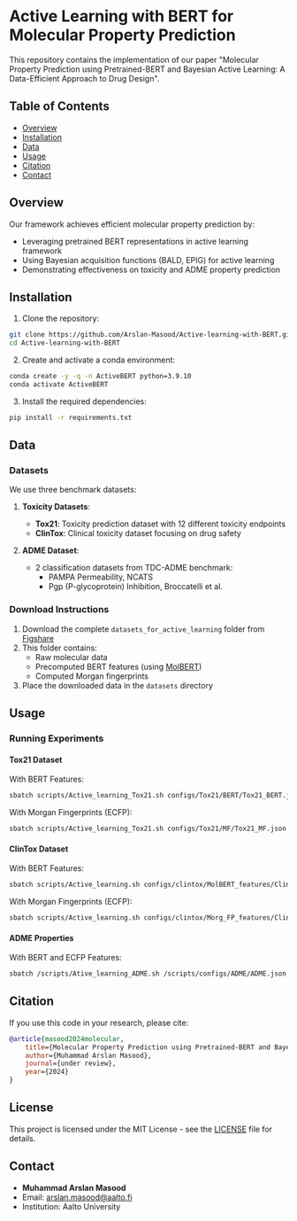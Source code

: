 # Active Learning with BERT for Molecular Property Prediction

This repository contains the implementation of our paper "Molecular Property Prediction using Pretrained-BERT and Bayesian Active Learning: A Data-Efficient Approach to Drug Design". 

## Table of Contents
- [Overview](#overview)
- [Installation](#installation)
- [Data](#data)
- [Usage](#usage)
- [Citation](#citation)
- [Contact](#contact)

## Overview

Our framework achieves efficient molecular property prediction by:
- Leveraging pretrained BERT representations in active learning framework
- Using Bayesian acquisition functions (BALD, EPIG) for active learning
- Demonstrating effectiveness on toxicity and ADME property prediction

## Installation

1. Clone the repository:

```bash
git clone https://github.com/Arslan-Masood/Active-learning-with-BERT.git
cd Active-learning-with-BERT
```

2. Create and activate a conda environment:

```bash
conda create -y -q -n ActiveBERT python=3.9.10
conda activate ActiveBERT
```

3. Install the required dependencies:

```bash
pip install -r requirements.txt
```

## Data

### Datasets
We use three benchmark datasets:

1. **Toxicity Datasets**:
   - **Tox21**: Toxicity prediction dataset with 12 different toxicity endpoints
   - **ClinTox**: Clinical toxicity dataset focusing on drug safety

2. **ADME Dataset**:
   - 2 classification datasets from TDC-ADME benchmark:
      - PAMPA Permeability, NCATS
      - Pgp (P-glycoprotein) Inhibition, Broccatelli et al.

### Download Instructions
1. Download the complete `datasets_for_active_learning` folder from [Figshare](https://figshare.com/articles/dataset/Datasets_and_computed_features/28580027)
2. This folder contains:
   - Raw molecular data
   - Precomputed BERT features (using [MolBERT](https://github.com/BenevolentAI/MolBERT))
   - Computed Morgan fingerprints
3. Place the downloaded data in the `datasets` directory

## Usage

### Running Experiments

#### Tox21 Dataset
With BERT Features:
```bash
sbatch scripts/Active_learning_Tox21.sh configs/Tox21/BERT/Tox21_BERT.json
```

With Morgan Fingerprints (ECFP):
```bash
sbatch scripts/Active_learning_Tox21.sh configs/Tox21/MF/Tox21_MF.json
```

#### ClinTox Dataset
With BERT Features:
```bash
sbatch scripts/Active_learning.sh configs/clintox/MolBERT_features/ClinTox_BALD.json
```

With Morgan Fingerprints (ECFP):
```bash
sbatch scripts/Active_learning.sh configs/clintox/Morg_FP_features/ClinTox_BALD.json
```

#### ADME Properties
With BERT and ECFP Features:
```bash
sbatch /scripts/Ative_learning_ADME.sh /scripts/configs/ADME/ADME.json
```

## Citation

If you use this code in your research, please cite:
```bibtex
@article{masood2024molecular,
    title={Molecular Property Prediction using Pretrained-BERT and Bayesian Active Learning: A Data-Efficient Approach to Drug Design},
    author={Muhammad Arslan Masood},
    journal={under review},
    year={2024}
}
```

## License

This project is licensed under the MIT License - see the [LICENSE](LICENSE) file for details.

## Contact

- **Muhammad Arslan Masood**
- Email: arslan.masood@aalto.fi
- Institution: Aalto University
